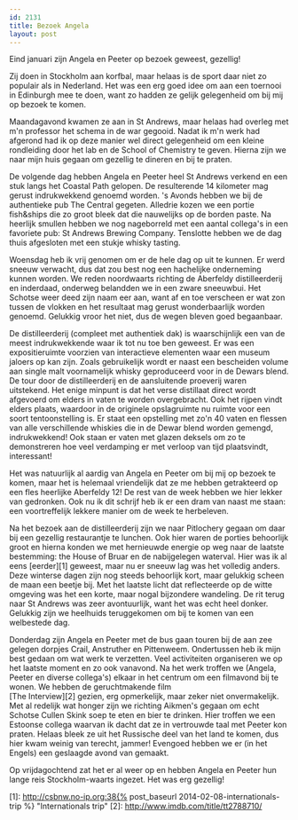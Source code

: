 ```yaml
---
id: 2131
title: Bezoek Angela
layout: post
---
```

Eind januari zijn Angela en Peeter op bezoek geweest, gezellig!

Zij doen in Stockholm aan korfbal, maar helaas is de sport daar niet zo populair als in Nederland. Het was een erg goed idee om aan een toernooi in Edinburgh mee te doen, want zo hadden ze gelijk gelegenheid om bij mij op bezoek te komen.

Maandagavond kwamen ze aan in St Andrews, maar helaas had overleg met m'n professor het schema in de war gegooid. Nadat ik m'n werk had afgerond had ik op deze manier wel direct gelegenheid om een kleine rondleiding door het lab en de School of Chemistry te geven. Hierna zijn we naar mijn huis gegaan om gezellig te dineren en bij te praten.

De volgende dag hebben Angela en Peeter heel St Andrews verkend en een stuk langs het Coastal Path gelopen. De resulterende 14 kilometer mag gerust indrukwekkend genoemd worden. 's Avonds hebben we bij de authentieke pub The Central gegeten. Alledrie kozen we een portie fish&ships die zo groot bleek dat die nauwelijks op de borden paste. Na heerlijk smullen hebben we nog nageborreld met een aantal collega's in een favoriete pub: St Andrews Brewing Company. Tenslotte hebben we de dag thuis afgesloten met een stukje whisky tasting.

Woensdag heb ik vrij genomen om er de hele dag op uit te kunnen. Er werd sneeuw verwacht, dus dat zou best nog een hachelijke onderneming kunnen worden. We reden noordwaarts richting de Aberfeldy distilleerderij en inderdaad, onderweg belandden we in een zware sneeuwbui. Het Schotse weer deed zijn naam eer aan, want af en toe verscheen er wat zon tussen de vlokken en het resultaat mag gerust wonderbaarlijk worden genoemd. Gelukkig vroor het niet, dus de wegen bleven goed begaanbaar.

De distilleerderij (compleet met authentiek dak) is waarschijnlijk een van de meest indrukwekkende waar ik tot nu toe ben geweest. Er was een expositieruimte voorzien van interactieve elementen waar een museum jaloers op kan zijn. Zoals gebruikelijk wordt er naast een bescheiden volume aan single malt voornamelijk whisky geproduceerd voor in de Dewars blend. De tour door de distilleerderij en de aansluitende proeverij waren uitstekend. Het enige minpunt is dat het verse distillaat direct wordt afgevoerd om elders in vaten te worden overgebracht. Ook het rijpen vindt elders plaats, waardoor in de originele opslagruimte nu ruimte voor een soort tentoonstelling is. Er staat een opstelling met zo'n 40 vaten en flessen van alle verschillende whiskies die in de Dewar blend worden gemengd, indrukwekkend! Ook staan er vaten met glazen deksels om zo te demonstreren hoe veel verdamping er met verloop van tijd plaatsvindt, interessant!

Het was natuurlijk al aardig van Angela en Peeter om bij mij op bezoek te komen, maar het is helemaal vriendelijk dat ze me hebben getrakteerd op een fles heerlijke Aberfeldy 12! De rest van de week hebben we hier lekker van gedronken. Ook nu ik dit schrijf heb ik er een dram van naast me staan: een voortreffelijk lekkere manier om de week te herbeleven.

Na het bezoek aan de distilleerderij zijn we naar Pitlochery gegaan om daar bij een gezellig restaurantje te lunchen. Ook hier waren de porties behoorlijk groot en hierna konden we met hernieuwde energie op weg naar de laatste bestemming: the House of Bruar en de nabijgelegen waterval. Hier was ik al eens [eerder][1] geweest, maar nu er sneeuw lag was het volledig anders. Deze winterse dagen zijn nog steeds behoorlijk kort, maar gelukkig scheen de maan een beetje bij. Met het laatste licht dat reflecteerde op de witte omgeving was het een korte, maar nogal bijzondere wandeling. De rit terug naar St Andrews was zeer avontuurlijk, want het was echt heel donker. Gelukkig zijn we heelhuids teruggekomen om bij te komen van een welbestede dag.

Donderdag zijn Angela en Peeter met de bus gaan touren bij de aan zee gelegen dorpjes Crail, Anstruther en Pittenweem. Ondertussen heb ik mijn best gedaan om wat werk te verzetten. Veel activiteiten organiseren we op het laatste moment en zo ook vanavond. Na het werk troffen we (Angela, Peeter en diverse collega's) elkaar in het centrum om een filmavond bij te wonen. We hebben de geruchtmakende film  
[The Interview][2] gezien, erg opmerkelijk, maar zeker niet onvermakelijk. Met al redelijk wat honger zijn we richting Aikmen's gegaan om echt Schotse Cullen Skink soep te eten en bier te drinken. Hier troffen we een Estoonse collega waarvan ik dacht dat ze in vertrouwde taal met Peeter kon praten. Helaas bleek ze uit het Russische deel van het land te komen, dus hier kwam weinig van terecht, jammer! Evengoed hebben we er (in het Engels) een geslaagde avond van gemaakt.

Op vrijdagochtend zat het er al weer op en hebben Angela en Peeter hun lange reis Stockholm-waarts ingezet. Het was erg gezellig!

 [1]: http://csbnw.no-ip.org:38{% post_baseurl 2014-02-08-internationals-trip %} "Internationals trip"
 [2]: http://www.imdb.com/title/tt2788710/
